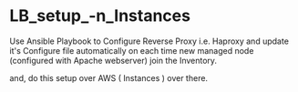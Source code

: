 # LB_setup_-n_Instances

Use Ansible Playbook to Configure Reverse Proxy
i.e. Haproxy and update it's Configure file automatically on each time new managed node (configured with Apache webserver) join the Inventory.

and, do this setup over AWS ( Instances ) over there.

